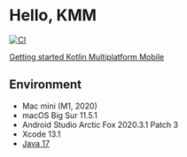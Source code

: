 # Hello, KMM

[![CI](https://github.com/ykws/hello-kmm/actions/workflows/ci.yml/badge.svg)](https://github.com/ykws/hello-kmm/actions/workflows/ci.yml)

[Getting started Kotlin Multiplatform Mobile](https://kotlinlang.org/docs/kmm-getting-started.html)

## Environment
- Mac mini (M1, 2020)
- macOS Big Sur 11.5.1
- Android Studio Arctic Fox 2020.3.1 Patch 3
- Xcode 13.1
- [Java 17](https://www.oracle.com/java/technologies/downloads/#jdk17-mac)
